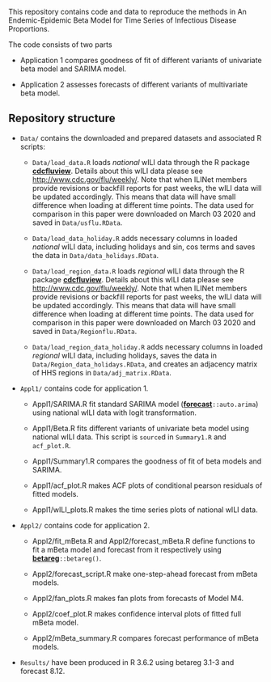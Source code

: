 

This repository contains code and data to reproduce the methods in 
An Endemic-Epidemic Beta Model for Time Series of Infectious Disease Proportions.

The code consists of two parts

* Application 1 compares goodness of fit of different variants of univariate beta model and SARIMA model. 

* Application 2 assesses forecasts of different variants of multivariate beta model. 


## Repository structure

* `Data/` contains the downloaded and prepared datasets and associated R scripts:

    * `Data/load_data.R` loads *national* wILI data through the R package [**cdcfluview**](https://CRAN.R-project.org/package=cdcfluview). Details about this wILI data please see http://www.cdc.gov/flu/weekly/. Note that when ILINet members provide revisions or backfill reports for past weeks, the wILI data will be updated accordingly. This means that data will have small difference when loading at different time points. The data used for comparison in this paper were downloaded on March 03 2020 and saved in `Data/usflu.RData`.

    * `Data/load_data_holiday.R` adds necessary columns in loaded *national* wILI data, including holidays and sin, cos terms and saves the data in `Data/data_holidays.RData`.
    
    * `Data/load_region_data.R` loads *regional* wILI data through the R package [**cdcfluview**](https://CRAN.R-project.org/package=cdcfluview). Details about this wILI data please see http://www.cdc.gov/flu/weekly/. Note that when ILINet members provide revisions or backfill reports for past weeks, the wILI data will be updated accordingly. This means that data will have small difference when loading at different time points. The data used for comparison in this paper were downloaded on March 03 2020 and saved in `Data/Regionflu.RData`.

    * `Data/load_region_data_holiday.R` adds necessary columns in loaded *regional* wILI data, including holidays, saves the data in `Data/Region_data_holidays.RData`, and creates an adjacency matrix of HHS regions in `Data/adj_matrix.RData`.
    
* `Appl1/` contains code for application 1.

    * Appl1/SARIMA.R fit standard SARIMA model ([**forecast**](https://CRAN.R-project.org/package=forecast)`::auto.arima`) using national wILI data with logit transformation.

    * Appl1/Beta.R fits different variants of univariate beta model using national wILI data. This script is `source`d in `Summary1.R` and `acf_plot.R`.

    * Appl1/Summary1.R compares the goodness of fit of beta models and SARIMA.
   
    * Appl1/acf_plot.R makes ACF plots of conditional pearson residuals of fitted models.
   
    * Appl1/wILI_plots.R makes the time series plots of national wILI data.
    
* `Appl2/` contains code for application 2.

    * Appl2/fit_mBeta.R and Appl2/forecast_mBeta.R define functions to fit a mBeta model and forecast from it respectively using [**betareg**](https://CRAN.R-project.org/package=betareg)`::betareg()`.
    
    * Appl2/forecast_script.R make one-step-ahead forecast from mBeta models.
    
    * Appl2/fan_plots.R makes fan plots from forecasts of Model M4.
    
    * Appl2/coef_plot.R makes confidence interval plots of fitted full mBeta model.
    
    * Appl2/mBeta_summary.R compares forecast performance of mBeta models.
    
* `Results/` have been produced in R 3.6.2 using betareg 3.1-3 and forecast 8.12.
